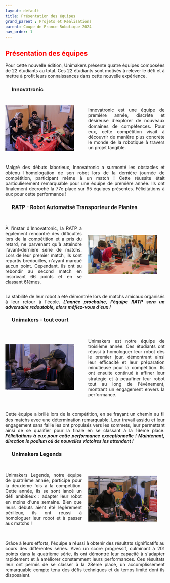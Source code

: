 ```yaml
---
layout: default
title: Présentation des équipes
grand_parent : Projets et Réalisations
parent: Coupe de France Robotique 2024
nav_order: 1
---
```


<h2 style="color: red;"><strong>Présentation des équipes</strong></h2>

<p align="justify">Pour cette nouvelle édition, Unimakers présente quatre équipes composées de 22 étudiants au total. Ces 22 étudiants sont motivés à relever le défi et à mettre à profit leurs connaissances dans cette nouvelle expérience.</p>

<h3 style="margin-left: 20px;">Innovatronic</h3>

<br>

<div style="display: flex; justify-content: center; align-items: center;">
    <div style="flex: 1; margin-right: 10px;">
        <img src="../../../images/IMG_5813.jpg" alt="Image de l'équipe Innovatronic" style="width: 90%; height: auto;">
    </div>
    <div style="flex: 1; margin-left: 10px;">
    <p align="justify">Innovatronic est une équipe de première année, discrète et désireuse d'explorer de nouveaux domaines de compétences. Pour eux, cette compétition visait à découvrir de manière plus concrète le monde de la robotique à travers un projet tangible.</p>
    </div>
</div>
<br>

<p align="justify">Malgré des débuts laborieux, Innovatronic a surmonté les obstacles et obtenu l'homologation de son robot lors de la dernière journée de compétition, participant même à un match ! Cette réussite était particulièrement remarquable pour une équipe de première année. Ils ont finalement décroché la 77e place sur 95 équipes présentes. Félicitations à eux pour cette performance !</p>


<h3 style="margin-left: 20px;">RATP - Robot Automatisé Transporteur de Plantes </h3>

<br>

<div style="display: flex; justify-content: center; align-items: center;">
    <div style="flex: 1; margin-right: 10px;">
        <p align="justify">À l'instar d'Innovatronic, la RATP a également rencontré des difficultés lors de la compétition et a pris du retard, ne parvenant qu'à atteindre l'avant-dernière série de matchs. Lors de leur premier match, ils sont repartis bredouilles, n'ayant marqué aucun point. Cependant, ils ont su rebondir au second match en inscrivant 66 points et en se classant 61èmes.</p>
    </div>
    <div style="flex: 1; margin-left: 10px;">
        <img src="../../../images/DSC08110.jpg" alt="Image de RATPc" style="width: 90%; height: auto;">
    </div>
</div>

<p align="justify"> La stabilité de leur robot a été démontrée lors de matchs amicaux organisés à leur retour à l'école<em><strong>. L'année prochaine, l'équipe RATP sera un adversaire redoutable, alors méfiez-vous d'eux !</strong></em><p>

<h3 style="margin-left: 20px;">Unimakers - tout court</h3>

<br>

<div style="display: flex; justify-content: center; align-items: center;">
    <div style="flex: 1; margin-right: 10px;">
        <img src="../../../images/IMG_5804.jpg" alt="Image de l'équipe Innovatronic" style="width: 90%; height: auto;">
    </div>
    <div style="flex: 1; margin-left: 10px;">
    <p align="justify">Unimakers est notre équipe de troisième année. Ces étudiants ont réussi à homologuer leur robot dès le premier jour, démontrant ainsi leur efficacité et leur préparation minutieuse pour la compétition. Ils ont ensuite continué à affiner leur stratégie et à peaufiner leur robot tout au long de l'événement, montrant un engagement envers la performance.
    </p>
    </div>
</div>
<br>

<p align="justify">Cette équipe a brillé lors de la compétition, en se frayant un chemin au fil des matchs avec une détermination remarquable. Leur travail assidu et leur engagement sans faille les ont propulsés vers les sommets, leur permettant ainsi de se qualifier pour la finale en se classant à la 16ème place. <strong><em>Félicitations à eux pour cette performance exceptionnelle ! Maintenant, direction le podium où de nouvelles victoires les attendent !</em></strong></p>

<h3 style="margin-left: 20px;">Unimakers Legends</h3>

<br>

<div style="display: flex; justify-content: center; align-items: center;">
    <div style="flex: 1; margin-right: 10px;">
        <p align="justify">Unimakers Legends, notre équipe de quatrième année, participe pour la deuxième fois à la compétition. Cette année, ils se sont lancé un défi ambitieux : adapter leur robot en moins d'une semaine. Bien que leurs débuts aient été légèrement périlleux, ils ont réussi à homologuer leur robot et à passer aux matchs !</p>
    </div>
    <div style="flex: 1; margin-left: 10px;">
        <img src="../../../images/IMG_5777.jpg" alt="Image de RATPc" style="width: 90%; height: auto;">
    </div>
</div>
<br>

<p align="justify">Grâce à leurs efforts, l'équipe a réussi à obtenir des résultats significatifs au cours des différentes séries. Avec un score progressif, culminant à 201 points dans la quatrième série, ils ont démontré leur capacité à s'adapter rapidement et à améliorer constamment leurs performances. Ces résultats leur ont permis de se classer à la 28ème place, un accomplissement remarquable compte tenu des défis techniques et du temps limité dont ils disposaient.</p>